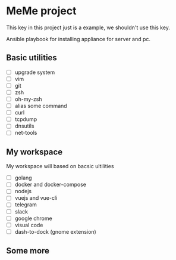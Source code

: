 # MeMe project
This key in this project just is a example, we shouldn't use this key.

Ansible playbook for installing appliance for server and pc.

## Basic utilities
- [ ] upgrade system 
- [ ] vim
- [ ] git
- [ ] zsh
- [ ] oh-my-zsh
- [ ] alias some command
- [ ] curl
- [ ] tcpdump
- [ ] dnsutils
- [ ] net-tools

## My workspace
My workspace will based on bacsic ultilities
- [ ] golang
- [ ] docker and docker-compose
- [ ] nodejs
- [ ] vuejs and vue-cli
- [ ] telegram
- [ ] slack
- [ ] google chrome
- [ ] visual code
- [ ] dash-to-dock (gnome extension)

## Some more